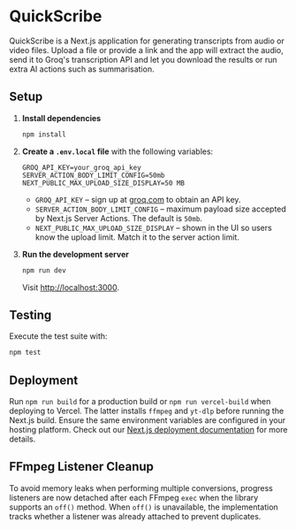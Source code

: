 # QuickScribe

QuickScribe is a Next.js application for generating transcripts from audio or video files. Upload a file or provide a link and the app will extract the audio, send it to Groq's transcription API and let you download the results or run extra AI actions such as summarisation.

## Setup

1. **Install dependencies**
   ```bash
   npm install
   ```
2. **Create a `.env.local` file** with the following variables:
   ```env
   GROQ_API_KEY=your_groq_api_key
   SERVER_ACTION_BODY_LIMIT_CONFIG=50mb
   NEXT_PUBLIC_MAX_UPLOAD_SIZE_DISPLAY=50 MB
   ```
   - `GROQ_API_KEY` – sign up at [groq.com](https://console.groq.com) to obtain an API key.
   - `SERVER_ACTION_BODY_LIMIT_CONFIG` – maximum payload size accepted by Next.js Server Actions. The default is `50mb`.
   - `NEXT_PUBLIC_MAX_UPLOAD_SIZE_DISPLAY` – shown in the UI so users know the upload limit. Match it to the server action limit.

3. **Run the development server**
   ```bash
   npm run dev
   ```
   Visit <http://localhost:3000>.

## Testing

Execute the test suite with:
```bash
npm test
```

## Deployment

Run `npm run build` for a production build or `npm run vercel-build` when deploying to Vercel. The latter installs `ffmpeg` and `yt-dlp` before running the Next.js build. Ensure the same environment variables are configured in your hosting platform.
Check out our [Next.js deployment documentation](https://nextjs.org/docs/app/building-your-application/deploying) for more details.

## FFmpeg Listener Cleanup
To avoid memory leaks when performing multiple conversions, progress listeners are now detached after each FFmpeg `exec` when the library supports an `off()` method. When `off()` is unavailable, the implementation tracks whether a listener was already attached to prevent duplicates.
